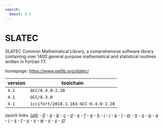 ```yaml
---
search:
  boost: 0.5
---
```

# SLATEC

SLATEC Common Mathematical Library, a comprehensive software library containing     over 1400 general purpose mathematical and statistical routines written in Fortran 77.

*homepage*: <https://www.netlib.org/slatec/>

version | toolchain
--------|----------
``4.1`` | ``GCC/6.4.0-2.28``
``4.1`` | ``GCC/8.3.0``
``4.1`` | ``iccifort/2018.1.163-GCC-6.4.0-2.28``


*(quick links: [(all)](../index.md) - [0](../0/index.md) - [a](../a/index.md) - [b](../b/index.md) - [c](../c/index.md) - [d](../d/index.md) - [e](../e/index.md) - [f](../f/index.md) - [g](../g/index.md) - [h](../h/index.md) - [i](../i/index.md) - [j](../j/index.md) - [k](../k/index.md) - [l](../l/index.md) - [m](../m/index.md) - [n](../n/index.md) - [o](../o/index.md) - [p](../p/index.md) - [q](../q/index.md) - [r](../r/index.md) - [s](../s/index.md) - [t](../t/index.md) - [u](../u/index.md) - [v](../v/index.md) - [w](../w/index.md) - [x](../x/index.md) - [y](../y/index.md) - [z](../z/index.md))*

